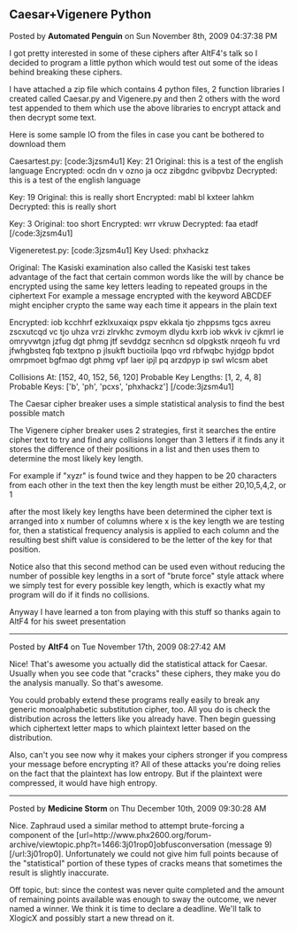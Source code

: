 ## Caesar+Vigenere Python
Posted by **Automated Penguin** on Sun November 8th, 2009 04:37:38 PM

I got pretty interested in some of these ciphers after AltF4's talk so I decided to program a little python which would test out some of the ideas behind breaking these ciphers. 

I have attached a zip file which contains 4 python files, 2 function libraries I created called Caesar.py and Vigenere.py and then 2 others with the word test appended to them which use the above libraries to encrypt attack and then decrypt some text.

Here is some sample IO from the files in case you cant be bothered to download them

Caesartest.py:
[code:3jzsm4u1]
Key&#58; 21
Original&#58;  this is a test of the english language
Encrypted&#58; ocdn dn v ozno ja ocz zibgdnc gvibpvbz
Decrypted&#58; this is a test of the english language

Key&#58; 19
Original&#58;  this is really short
Encrypted&#58; mabl bl kxteer lahkm
Decrypted&#58; this is really short

Key&#58; 3
Original&#58;  too short
Encrypted&#58; wrr vkruw
Decrypted&#58; faa etadf
[/code:3jzsm4u1]

Vigeneretest.py:
[code:3jzsm4u1]
Key Used&#58;  phxhackz

Original&#58;  The Kasiski examination also called the Kasiski
    test takes advantage of the fact that certain common words like
    the will by chance be encrypted using the same key letters leading
    to repeated groups in the ciphertext For example a message encrypted
    with the keyword ABCDEF might encipher crypto the same way each time
    it appears in the plain text

Encrypted&#58; iob kcchhrf ezklxuxaiqx pspv ekkala tjo zhppsms
    tgcs axreu zscxutcqd vc tjo uhza vrzi zlrvkhc zvmoym dlydu kxrb
    iob wkvk iv cjkmrl ie omryvwtgn jzfug dgt phmg jtf sevddgz secnhcn
    sd olpgkstk nrqeoh fu vrd jfwhgbsteq fqb textpno p jlsukft buctioila
    lpqo vrd rbfwqbc hyjdgp bpdot omrpmoet bgfmao dgt phmg vpf laer ipjl
    pq arzdpyp ip swl wlcsm abet

Collisions At&#58; &#91;152, 40, 152, 56, 120&#93;
Probable Key Lengths&#58; &#91;1, 2, 4, 8&#93;
Probable Keys&#58; &#91;'b', 'ph', 'pcxs', 'phxhackz'&#93;
[/code:3jzsm4u1]

The Caesar cipher breaker uses a simple statistical analysis to find the best possible match 

The  Vigenere cipher breaker uses 2 strategies, first it searches the entire cipher text to try and find any collisions longer than 3 letters if it finds any it stores the difference of their positions in a list and then uses them to determine the most likely key length.

For example if &quot;xyzr&quot; is found twice and they happen to be 20 characters from each other in the text then the key length must be either 20,10,5,4,2, or 1

after the most likely key lengths have been determined the cipher text is arranged into x number of columns where x is the key length we are testing for, then a statistical frequency analysis is applied to each column and the resulting best shift value is considered to be the letter of the key for that position. 

Notice also that this second method can be used even without reducing the number of possible key lengths in a sort of &quot;brute force&quot; style attack where we simply test for every possible key length, which is exactly what my program will do if it finds no collisions.

Anyway I have learned a ton from playing with this stuff so thanks again to AltF4 for his sweet presentation

--------------------------------------------------------------------------------

Posted by **AltF4** on Tue November 17th, 2009 08:27:42 AM

Nice! That's awesome you actually did the statistical attack for Caesar. Usually when you see code that &quot;cracks&quot; these ciphers, they make you do the analysis manually. So that's awesome. 

You could probably extend these programs really easily to break any generic monoalphabetic substitution cipher, too. All you do is check the distribution across the letters like you already have. Then begin guessing which ciphertext letter maps to which plaintext letter based on the distribution.

Also, can't you see now why it makes your ciphers stronger if you compress your message before encrypting it? All of these attacks you're doing relies on the fact that the plaintext has low entropy. But if the plaintext were compressed, it would have high entropy.

--------------------------------------------------------------------------------

Posted by **Medicine Storm** on Thu December 10th, 2009 09:30:28 AM

Nice. Zaphraud used a similar method to attempt brute-forcing a component of the [url=http&#58;//www&#46;phx2600&#46;org/forum-archive/viewtopic&#46;php?t=1466:3j01rop0]obfusconversation (message 9)[/url:3j01rop0]. Unfortunately we could not give him full points because of the &quot;statistical&quot; portion of these types of cracks means that sometimes the result is slightly inaccurate.

Off topic, but: since the contest was never quite completed and the amount of remaining points available was enough to sway the outcome, we never named a winner. We think it is time to declare a deadline. We'll talk to XlogicX and possibly start a new thread on it.
